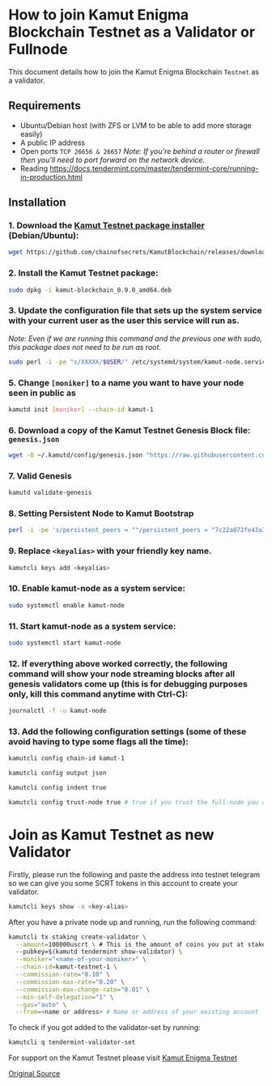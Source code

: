 # How to join Kamut Enigma Blockchain Testnet as a Validator or Fullnode

This document details how to join the Kamut Enigma Blockchain `Testnet` as a validator.

## Requirements

- Ubuntu/Debian host (with ZFS or LVM to be able to add more storage easily)
- A public IP address
- Open ports `TCP 26656 & 26657` _Note: If you're behind a router or firewall then you'll need to port forward on the network device._
- Reading https://docs.tendermint.com/master/tendermint-core/running-in-production.html

## Installation

### 1. Download the [Kamut Testnet package installer](https://github.com/chainofsecrets/KamutBlockchain/releases/download/v0.9.0/kamut-blockchain_0.9.0_amd64.deb) (Debian/Ubuntu):

```bash
wget https://github.com/chainofsecrets/KamutBlockchain/releases/download/v0.9.0/kamut-blockchain_0.9.0_amd64.deb
```

### 2. Install the Kamut Testnet package:

```bash
sudo dpkg -i kamut-blockchain_0.9.0_amd64.deb
```

### 3. Update the configuration file that sets up the system service with your current user as the user this service will run as.

_Note: Even if we are running this command and the previous one with sudo, this package does not need to be run as root_.

```bash
sudo perl -i -pe "s/XXXXX/$USER/" /etc/systemd/system/kamut-node.service
```

### 5. Change `[moniker]` to a name you want to have your node seen in public as

```bash
kamutd init [moniker] --chain-id kamut-1
```
### 6. Download a copy of the Kamut Testnet Genesis Block file: `genesis.json`

```bash
wget -O ~/.kamutd/config/genesis.json "https://raw.githubusercontent.com/chainofsecrets/KamutBlockchain/master/genesis/genesis.json"
```
### 7. Valid Genesis
```bash
kamutd validate-genesis
```

### 8. Setting Persistent Node to Kamut Bootstrap 
```bash
perl -i -pe 's/persistent_peers = ""/persistent_peers = "7c22a072fe43a3c5771e00646b1cef0c1d41f459\@78.47.43.118:26656"/' ~/.kamutd/config/config.toml
```
### 9. Replace `<keyalias>` with your friendly key name.

```bash
kamutcli keys add <keyalias>
```

### 10. Enable kamut-node as a system service:

```bash
sudo systemctl enable kamut-node
```

### 11. Start kamut-node as a system service:

```bash
sudo systemctl start kamut-node
```

### 12. If everything above worked correctly, the following command will show your node streaming blocks after all genesis validators come up (this is for debugging purposes only, kill this command anytime with Ctrl-C):

```bash
journalctl -f -u kamut-node
```

### 13. Add the following configuration settings (some of these avoid having to type some flags all the time):

```bash
kamutcli config chain-id kamut-1
```

```bash
kamutcli config output json
```

```bash
kamutcli config indent true
```

```bash
kamutcli config trust-node true # true if you trust the full-node you are connecting to, false otherwise
```


# Join as Kamut Testnet as new Validator

Firstly, please run the following and paste the address into testnet telegram so we can give you some SCRT tokens in this account to create your validator.

```bash
kamutcli keys show -a <key-alias>
```

After you have a private node up and running, run the following command:

```bash
kamutcli tx staking create-validator \
  --amount=100000uscrt \ # This is the amount of coins you put at stake. i.e. 100000uscrt
  --pubkey=$(kamutd tendermint show-validator) \
  --moniker="<name-of-your-moniker>" \
  --chain-id=kamut-testnet-1 \
  --commission-rate="0.10" \
  --commission-max-rate="0.20" \
  --commission-max-change-rate="0.01" \
  --min-self-delegation="1" \
  --gas="auto" \
  --from=<name or address> # Name or address of your existing account
```

To check if you got added to the validator-set by running:

```bash
kamutcli q tendermint-validator-set
```

For support on the Kamut Testnet please visit [Kamut Enigma Testnet](https://t.me/enigmatestnet)

[Original Source](https://raw.githubusercontent.com/chainofsecrets/kamut-testnet/master/docs/validators-and-full-nodes.md)